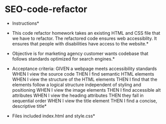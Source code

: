 # SEO-code-refactor

* Instructions*

* This code refactor homework takes an existing HTML and CSS file that we have to refactor. The refactored code ensures web accessiblity. It ensures that people with disabilities have access to the website.* 

* Objective is for marketing agency customer wants codebase that follows standards optimized for search engines.*

* Acceptance criteria:
GIVEN a webpage meets accessibility standards
WHEN I view the source code
THEN I find semantic HTML elements
WHEN I view the structure of the HTML elements
THEN I find that the elements follow a logical structure independent of styling and positioning
WHEN I view the image elements 
THEN I find accessible alt attributes 
WHEN I view the heading attributes 
THEN they fall in sequential order 
WHEN I view the title element 
THEN I find a concise, descriptive title*

* Files included
index.html and style.css*





